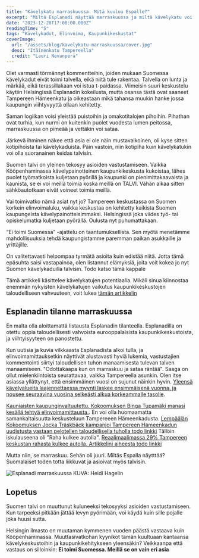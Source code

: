 ```yaml
---
title: "Kävelykatu marraskuussa. Mitä kuuluu Espalle?"
excerpt: "Miltä Esplanadi näyttää marraskuussa ja miltä kävelykatu voi parhaimmillaan näyttää talvella?"
date: "2023-12-28T17:00:00.000Z"
readingTime: "5"
tags: "Kävelykadut, Elinvoima, Kaupunkikeskustat"
coverImage:
  url: "/assets/blog/kavelykatu-marraskuussa/cover.jpg"
  desc: "Itäinenkatu Tampereella"
  credit: "Lauri Nevanperä"
---
```


Olet varmasti törmännyt kommentteihin, joiden mukaan Suomessa kävelykadut eivät toimi talvella, eikä niitä tule rakentaa. Talvella on lunta ja märkää, eikä terassillakaan voi istua t-paidassa. Viimeisin suuri keskustelu käytiin Helsingissä Esplanadin kokeilusta, mutta osansa tästä ovat saaneet Tampereen Hämeenkatu ja oikeastaan mikä tahansa muukin hanke jossa kaupungin viihtyvyyttä ollaan kehitetty.

Saman logiikan voisi yleistää puistoihin ja omakotitalojen pihoihin. Pihathan ovat turhia, kun nurmi on kuitenkin puolet vuodesta lumen peitossa, marraskuussa on pimeää ja vettäkin voi sataa.

Järkevä ihminen näkee että asia ei ole näin mustavalkoinen, oli kyse sitten kotipihoista tai kävelykaduista. Päin vastoin, niin kotipiha kuin kävelykatukin voi olla suoranainen keidas talvisin.

Suomen talvi on yleinen tekosyy asioiden vastustamiseen. Vaikka Kööpenhaminassa kävelypainotteinen kaupunkikeskusta kukoistaa, lähes puolet työmatkoista kuljetaan pyörillä ja kaupunki on pienimittakaavaista ja kaunista, se ei voi meillä toimia koska meillä on TALVI. Vähän aikaa sitten sähköautotkaan eivät voineet toimia meillä.

Vai toimivatko nämä asiat nyt jo? Tampereen keskustassa on Suomen korkein elinvoimaluku, vaikka keskustaa on kehitetty kaikista Suomen kaupungeista kävelypainotteisimmaksi. Helsingissä joka viides työ- tai opiskelumatka kuljetaan pyörällä. Oulusta nyt puhumattakaan.

“Ei toimi Suomessa” -ajattelu on taantumuksellista. Sen myötä menetämme mahdollisuuksia tehdä kaupungistamme paremman paikan asukkaille ja yrittäjille.

On valitettavasti helpompaa tyrmätä asioita kuin edistää niitä. Jotta tämä epäsuhta saisi vastapainoa, olen listannut elämyksiä, joita voit kokea jo nyt Suomen kävelykaduilla talvisin. Todo katso tämä kappale

Tämä artikkeli käsittelee kävelykatujen potentiaalia. Mikäli sinua kiinnostaa enemmän nykyisten kävelykatujen vaikutus kaupunkikeskustojen taloudelliseen vahvuuteen, voit lukea [tämän artikkelin](https://www.laurinevanpera.fi/posts/yrittajat-ja-data)

## Esplanadin tilanne marraskuussa

En malta olla aloittamattä listausta Esplanadin tilanteella. Esplanadilla on otettu oppia taloudellisesti vahvoista eurooppalaisista kaupunkikeskustoista, ja viihtyisyyteen on panostettu.

Kun uutisia ja kuvia vilkkaasta Esplanadista alkoi tulla, ja elinvoimamittauksetkin näyttivät alustavasti hyviä lukemia, vastustajien kommentointi siirtyi taloudellisen tuhon manaamisesta tulevan talven manaamiseen. "Odottakaapa kun on marraskuu ja sataa räntää". Saaga on ollut mielenkiintoista seurattavaa, vaikka Tampereella asunkin. Olen itse asiassa yllättynyt, että ensimmäinen vuosi on sujunut näinkin hyvin. [Yleensä kävelyalueita laajennettaessa myynti laskee ensimmäisenä vuonna, ja nousee seuraavina vuosina selkeästi alkua korkeammalle tasolle](https://www.fcg.fi/nakemyksia/kavelykatujen-lisaaminen-keskusteluttaa-mita-tiedamme-vaikutuksista-kivijalkakauppoihin/).

[Kauniaisten kaupunginvaltuutettu, Kokoomuksen Binga Tupamäki manasi kesällä tehtyä elinvoimamittausta.](https://twitter.com/bingatupamaki/status/1719675453059797309). En voi olla huomaamatta samankaltaisuutta keskusteluun Tampereeen Hämeenkadusta. [Lempäälän Kokoomuksen Jocka Träskbäck kampanjoi Tampereen Hämeenkadun uudistusta vastaan pelotellen taloudellisella tuholla todo linkki]() Tällöin iskulauseena oli "Raha kulkee autolla". [Reaalimaalimassa 29% Tampereen keskustan rahasta kulkee autolla. Artikkelini aiheesta todo linkki]()

Mutta niin, se marraskuu. Sehän oli juuri. Miltäs Espalla näytttää? Suomalaiset toden totta liikkuvat ja asioivat myös talvisin.

![Esplanadi marraskuussa KUVA: Heidi Hagelin](/assets/blog/kavelykatu-marraskuussa/esplanadi-heidi-hagelin-1.jpeg)

## Lopetus

Suomen talvi on muuttunut kuluneeksi tekosyyksi asioiden vastustamiseen. Kun tarpeeksi pitkään jättää levyn pyörimään, voi käydä kuin sille pojalle joka huusi sutta.

Helsingin ilmasto on muutaman kymmenen vuoden päästä vastaava kuin Kööpenhaminassa. Muuttasivatkohan kyynikot tämän kuultuaan kantaansa kävelykeskustoihin ja kaupunkikehitykseen yleensäkin? Veikkaanpa että vastaus on silloinkin: **Ei toimi Suomessa. Meillä se on vain eri asia**
